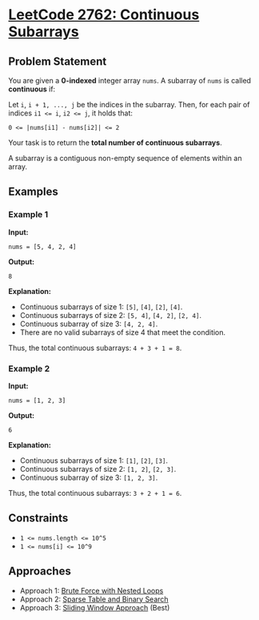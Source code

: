 # [LeetCode 2762: Continuous Subarrays](https://leetcode.com/problems/continuous-subarrays/)

## Problem Statement

You are given a **0-indexed** integer array `nums`. A subarray of `nums` is called **continuous** if:

Let `i`, `i + 1, ..., j` be the indices in the subarray. Then, for each pair of indices `i1 <= i`, `i2 <= j`, it holds that:

```plaintext
0 <= |nums[i1] - nums[i2]| <= 2
```

Your task is to return the **total number of continuous subarrays**.

A subarray is a contiguous non-empty sequence of elements within an array.

## Examples

### Example 1

**Input:**

```plaintext
nums = [5, 4, 2, 4]
```

**Output:**

```plaintext
8
```

**Explanation:**

- Continuous subarrays of size 1: `[5]`, `[4]`, `[2]`, `[4]`.
- Continuous subarrays of size 2: `[5, 4]`, `[4, 2]`, `[2, 4]`.
- Continuous subarray of size 3: `[4, 2, 4]`.
- There are no valid subarrays of size 4 that meet the condition.

Thus, the total continuous subarrays: `4 + 3 + 1 = 8`.

### Example 2

**Input:**

```plaintext
nums = [1, 2, 3]
```

**Output:**

```plaintext
6
```

**Explanation:**

- Continuous subarrays of size 1: `[1]`, `[2]`, `[3]`.
- Continuous subarrays of size 2: `[1, 2]`, `[2, 3]`.
- Continuous subarray of size 3: `[1, 2, 3]`.

Thus, the total continuous subarrays: `3 + 2 + 1 = 6`.

## Constraints

- `1 <= nums.length <= 10^5`
- `1 <= nums[i] <= 10^9`

## Approaches

- Approach 1: [Brute Force with Nested Loops](./solution_1/)
- Approach 2: [Sparse Table and Binary Search](./solution_2/)
- Approach 3: [Sliding Window Approach](./solution_3/) (Best)
